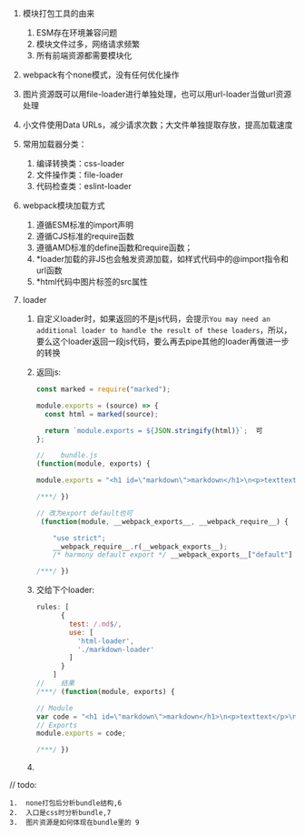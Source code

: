 1. 模块打包工具的由来

   1. ESM存在环境兼容问题
   2. 模块文件过多，网络请求频繁
   3. 所有前端资源都需要模块化

2. webpack有个none模式，没有任何优化操作

3. 图片资源既可以用file-loader进行单独处理，也可以用url-loader当做url资源处理

4. 小文件使用Data URLs，减少请求次数；大文件单独提取存放，提高加载速度

5. 常用加载器分类：

   1. 编译转换类：css-loader
   2. 文件操作类：file-loader
   3. 代码检查类：eslint-loader

6. webpack模块加载方式

   1. 遵循ESM标准的import声明
   2. 遵循CJS标准的require函数
   3. 遵循AMD标准的define函数和require函数；
   4. *loader加载的非JS也会触发资源加载，如样式代码中的@import指令和url函数
   5. *html代码中图片标签的src属性

7. loader

   1. 自定义loader时，如果返回的不是js代码，会提示`You may need an additional loader to handle the result of these loaders`，所以，要么这个loader返回一段js代码，要么再去pipe其他的loader再做进一步的转换

   2. 返回js:

      ```js
      const marked = require("marked");
      
      module.exports = (source) => {
        const html = marked(source);
      
        return `module.exports = ${JSON.stringify(html)}`;	可
      };
      
      //	bundle.js
      (function(module, exports) {
      
      module.exports = "<h1 id=\"markdown\">markdown</h1>\n<p>texttext</p>\n"
      
      /***/ })
      
      // 改为export default也可
       (function(module, __webpack_exports__, __webpack_require__) {
      
          "use strict";
          __webpack_require__.r(__webpack_exports__);
          /* harmony default export */ __webpack_exports__["default"] = ("<h1 id=\"markdown\">markdown</h1>\n<p>texttext</p>\n");
      
      /***/ })
      
      ```

   3. 交给下个loader: 

      ```js
      rules: [
            {
              test: /.md$/,
              use: [
                'html-loader',
                './markdown-loader'
              ]
            }
          ]
      //	结果
      /***/ (function(module, exports) {
      
      // Module
      var code = "<h1 id=\"markdown\">markdown</h1>\n<p>texttext</p>\n";
      // Exports
      module.exports = code;
      
      /***/ })
      
      ```

   4. 







//	todo:

	1.  none打包后分析bundle结构,6
 	2.  入口是css时分析bundle,7
 	3.  图片资源是如何体现在bundle里的 9

